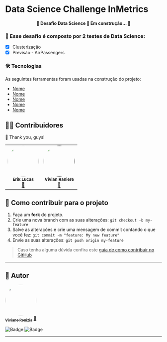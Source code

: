 # Data Science Challenge InMetrics  

<h4 align="center"> 
	🚧  Desafio Data Science 🚀 Em construção...  🚧
</h4>

### :beginner: Esse desafio é composto por 2 testes de Data Science: 

- [x] Clusterização 
- [x] Previsão - AirPassengers

### 🛠 Tecnologias

As seguintes ferramentas foram usadas na construção do projeto:

- [Nome](Link)
- [Nome](Link)
- [Nome](Link)
- [Nome](Link)
- [Nome](Link)

## 👨‍💻 Contribuidores

💜 Thank you, guys!

<table>
  <tr>
    <td align="center"><a href="https://github.com/erikldr"><img style="border-radius: 50%;" src="https://avatars2.githubusercontent.com/u/37803110?s=400&u=57889ebba044da042969be8bdea4833c340c2862&v=4" width="100px;" alt=""/><br /><sub><b>Erik Lucas</b></sub></a><br /><a href="https://github.com/erikldr" title="UFV">🚀</a></td>
    <td align="center"><a href=""><img style="border-radius: 50%;" src="https://scontent.fpoj5-1.fna.fbcdn.net/v/t1.0-9/92128255_2691139191106088_583515953346641920_o.jpg?_nc_cat=106&ccb=2&_nc_sid=174925&_nc_eui2=AeEVzVxRaEWs6hvZOFHHE6nfh4AANbdQLPSHgAA1t1As9FT6VE3SWTA_427cwywCV7RySIMddYK4Q9i4J_QOr4bA&_nc_ohc=gAtplEr8UjsAX8Zd9cm&_nc_ht=scontent.fpoj5-1.fna&oh=321744144edaf1871697891bd7170902&oe=6005EF62" width="100px;" alt=""/><br /><sub><b>Vivian Raniere</b></sub></a><br /><a href="" title="UFV">🚀</a></td>
  </tr>
</table>

## 💪 Como contribuir para o projeto

1. Faça um **fork** do projeto.
2. Crie uma nova branch com as suas alterações: `git checkout -b my-feature`
3. Salve as alterações e crie uma mensagem de commit contando o que você fez: `git commit -m "feature: My new feature"`
4. Envie as suas alterações: `git push origin my-feature`
> Caso tenha alguma dúvida confira este [guia de como contribuir no GitHub](./CONTRIBUTING.md)

---

## 🦸 Autor

<a href="https://github.com/vivianerenizia">
 <img style="border-radius: 50%;" src="https://avatars1.githubusercontent.com/u/31120743?s=400&u=a84a58b76a93373ab0581f3f5f04a8edb21f92e9&v=4" width="100px;" alt=""/>
 <br />
 <sub><b>Viviane Renizia</b></sub></a> <a href="https://github.com/vivianerenizia" title="Rocketseat">🚀</a>
 <br />
 
![Badge](https://img.shields.io/github/followers/vivianerenizia?label=Viviane%20Renizia&style=social)  ![Badge](https://img.shields.io/twitter/follow/viviane_renizia?label=Viviane%20Renizia&style=social)


---
